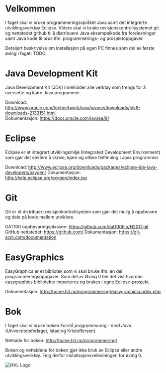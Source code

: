 # Velkommen

I faget skal vi bruke programmeringsspråket Java samt det integrerte utviklingsverktøy Eclipse. Videre skal vi bruke revisjonskontrollsystemet git og nettstedet github til å distribuere Java eksempelkode fra forelesninger samt Java kode til bruk ifm. programmerings- og prosjektoppgaver. 

Detaljert beskrivelse om installasjon på egen PC finnes som del av første øving i faget: TODO 

# Java Development Kit

Java Development Kit (JDK) inneholder alle verktøy som trengs for å oversette og kjøre Java programmer.

Download: <http://www.oracle.com/technetwork/java/javase/downloads/jdk8-downloads-2133151.html>  
Dokumentasjon: <https://docs.oracle.com/javase/8/> 

# Eclipse 

Eclipse er et integrert utviklingsmiljø (Integrated Development Environment) som gjør det enklere å skrive, kjøre og utføre feilfinning i Java programmer. 

Download: <http://www.eclipse.org/downloads/packages/eclipse-ide-java-developers/oxygenr>
Dokumentasjon: <http://help.eclipse.org/oxygen/index.jsp>

# Git

Git er et distribuert revisjonkontrollsystem som gjør det mulig å oppbevare og dele på kode mellom utviklere. 

DAT100 oppbevaringsplassen: <https://github.com/dat100hib/H2017.git> 
GitHub nettstedet: <https://github.com/>
Dokumentasjon: <https://git-scm.com/documentation>

# EasyGraphics

EasyGraphics er et bibliotek som vi skal bruke ifm. en del programmeringsoppgaver. Som del av Øving 0 ble det vist hvordan easygraphics bibliotekte importeres og brukes i egne Eclipse-prosjekt.

Dokumentasjon: <http://home.hit.no/programmering/easygraphics/index.php>

# Bok

I faget skal vi bruke boken *Forstå programmering - med Java* (Universitetsforlaget, Istad og Kristoffersen).  

Nettside for boken: <http://home.hit.no/programmering/> 

Boken og nettsidene for boken gjør ikke bruk av Eclipse eller andre utviklingsverktøy. Følg derfor installasjonsveiledningen for øving 0.

![HVL Logo]({{site.url}}/assets/img/hvllogo.png)
